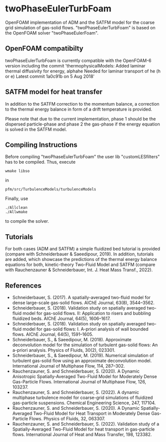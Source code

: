 # twoPhaseEulerTurbFoam
OpenFOAM implementation of ADM and the SATFM model for the coarse grid simulation of gas-solid flows.
"twoPhaseEulerTurbFoam" is based on the OpenFOAM solver "twoPhaseEulerFoam".

## OpenFOAM compatibilty
twoPhaseEulerTurbFoam is currently compatible with the OpenFOAM-6 version including the commit
'thermophysicalModels: Added laminar thermal diffusivity for energy, alphahe
Needed for laminar transport of he (h or e)
Latest commit 1a0c91b on 5 Aug 2018'

## SATFM model for heat transfer
In addition to the SATFM correction to the momentum balance, a correction to the thermal energy balance in form of a drift temperature is provided.

Please note that due to the current implementation, phase 1 should be the dispersed particle-phase and phase 2 the gas-phase if the energy equation is solved in the SATFM model.

## Compiling Instructions
Before compiling "twoPhaseEulerTurbFoam" the user lib "customLESfilters" has to be compiled.
Thus, execute 
```
wmake libso
```
in
```
pfm/src/TurbulenceModels/turbulenceModels
```

Finally, use 
```
./Allclean
./Allwmake
```
to compile the solver.

## Tutorials
For both cases (ADM and SATFM) a simple fluidized bed tutorial is provided (compare with Schneiderbauer & Saeedipour, 2019). In addition, tutorials are added, which showcase the predictions of the thermal energy balance equations for both, kinetic-theory Two-Fluid Model and SATFM (compare with Rauchenzauner & Schneiderbauer, Int. J. Heat Mass Transf., 2022).

## References
* Schneiderbauer, S. (2017). A spatially-averaged two-fluid model for dense large-scale gas-solid flows. AIChE Journal, 63(8), 3544–3562.
* Schneiderbauer, S. (2018). Validation study on spatially averaged two-fluid model for gas-solid flows. II: Application to risers and bubbling fluidized beds. AIChE Journal, 64(5), 1606–1617. 
* Schneiderbauer, S. (2018). Validation study on spatially averaged two-fluid model for gas-solid flows: I. A-priori analysis of wall bounded flows. AIChE Journal, 64(5), 1591–1605. 
* Schneiderbauer, S., & Saeedipour, M. (2018). Approximate deconvolution model for the simulation of turbulent gas-solid flows: An a-priori analysis. Physics of Fluids, 30(2), 023301.
* Schneiderbauer, S., & Saeedipour, M. (2019). Numerical simulation of turbulent gas-solid flow using an approximate deconvolution model. International Journal of Multiphase Flow, 114, 287–302.
* Rauchenzauner, S. and Schneiderbauer, S. (2020). A Dynamic Anisotropic Spatially-Averaged Two-Fluid Model for Moderately Dense Gas-Particle Flows. International Journal of Multiphase Flow, 126, 103237.
* Rauchenzauner, S. and Schneiderbauer, S. (2022). A dynamic multiphase turbulence model for coarse-grid simulations of fluidized gas-particle suspensions. Chemical Engineering Science, 247, 117104.
* Rauchenzauner, S. and Schneiderbauer, S. (2020). A Dynamic Spatially-Averaged Two-Fluid Model for Heat Transport in Moderately Dense Gas-Particle Flows. Physics of Fluids, 32, 063307.
* Rauchenzauner, S. and Schneiderbauer, S. (2022). Validation study of a Spatially-Averaged Two-Fluid Model for heat transport in gas-particle flows. International Journal of Heat and Mass Transfer, 198, 123382.
